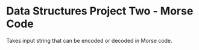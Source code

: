 # Data Structures Project Two - Morse Code
Takes input string that can be encoded or decoded in Morse code.